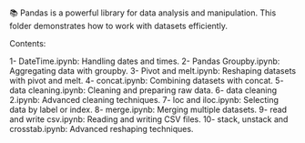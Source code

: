 📚 Pandas is a powerful library for data analysis and manipulation. This folder demonstrates how to work with datasets efficiently.

Contents:

1- DateTime.ipynb: Handling dates and times.
2- Pandas Groupby.ipynb: Aggregating data with groupby.
3- Pivot and melt.ipynb: Reshaping datasets with pivot and melt.
4- concat.ipynb: Combining datasets with concat.
5- data cleaning.ipynb: Cleaning and preparing raw data.
6- data cleaning 2.ipynb: Advanced cleaning techniques.
7- loc and iloc.ipynb: Selecting data by label or index.
8- merge.ipynb: Merging multiple datasets.
9- read and write csv.ipynb: Reading and writing CSV files.
10- stack, unstack and crosstab.ipynb: Advanced reshaping techniques.